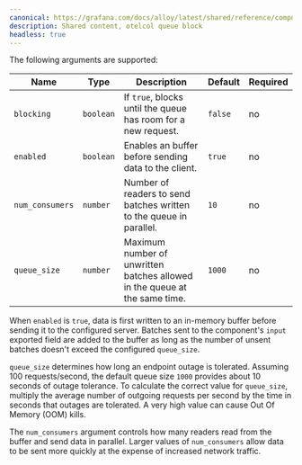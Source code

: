 ```yaml
---
canonical: https://grafana.com/docs/alloy/latest/shared/reference/components/otelcol-queue-block/
description: Shared content, otelcol queue block
headless: true
---
```


The following arguments are supported:

| Name            | Type                       | Description                                                                                | Default | Required |
| --------------- | -------------------------- | ------------------------------------------------------------------------------------------ | ------- | -------- |
| `blocking`      | `boolean`                  | If `true`, blocks until the queue has room for a new request.                              | `false` | no       |
| `enabled`       | `boolean`                  | Enables an buffer before sending data to the client.                                       | `true`  | no       |
| `num_consumers` | `number`                   | Number of readers to send batches written to the queue in parallel.                        | `10`    | no       |
| `queue_size`    | `number`                   | Maximum number of unwritten batches allowed in the queue at the same time.                 | `1000`  | no       |

When `enabled` is `true`, data is first written to an in-memory buffer before sending it to the configured server.
Batches sent to the component's `input` exported field are added to the buffer as long as the number of unsent batches doesn't exceed the configured `queue_size`.

`queue_size` determines how long an endpoint outage is tolerated.
Assuming 100 requests/second, the default queue size `1000` provides about 10 seconds of outage tolerance.
To calculate the correct value for `queue_size`, multiply the average number of outgoing requests per second by the time in seconds that outages are tolerated. A very high value can cause Out Of Memory (OOM) kills.

The `num_consumers` argument controls how many readers read from the buffer and send data in parallel.
Larger values of `num_consumers` allow data to be sent more quickly at the expense of increased network traffic.
